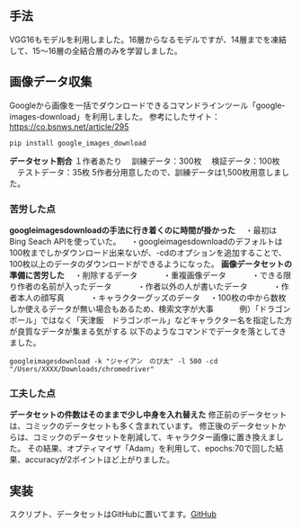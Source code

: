 ## 手法
VGG16もモデルを利用しました。16層からなるモデルですが、14層までを凍結して、15〜16層の全結合層のみを学習しました。

## 画像データ収集
Googleから画像を一括でダウンロードできるコマンドラインツール「google-images-download」を利用しました。
参考にしたサイト：https://co.bsnws.net/article/295
```
pip install google_images_download
```
**データセット割合**
１作者あたり
　訓練データ：300枚
　検証データ：100枚
　テストデータ：35枚
5作者分用意したので、訓練データは1,500枚用意しました。

### 苦労した点
**googleimagesdownloadの手法に行き着くのに時間が掛かった**
　・最初はBing Seach APIを使っていた。
　・googleimagesdownloadのデフォルトは100枚までしかダウンロード出来ないが、-cdのオプションを追加することで、100枚以上のデータのダウンロードができるようになった。
**画像データセットの準備に苦労した**
　・削除するデータ
　　　・重複画像データ
　　　・できる限り作者の名前が入ったデータ
　　　・作者以外の人が書いたデータ
　　　・作者本人の顔写真
　　　・キャラクターグッズのデータ
　・100枚の中から数枚しか使えるデータが無い場合もあるため、検索文字が大事
　　　例）「ドラゴンボール」ではなく「天津飯　ドラゴンボール」などキャラクター名を指定した方が良質なデータが集まる気がする
以下のようなコマンドでデータを落としてきました。

```
googleimagesdownload -k "ジャイアン　のび太" -l 500 -cd "/Users/XXXX/Downloads/chromedriver"
```

### 工夫した点
**データセットの件数はそのままで少し中身を入れ替えた**
修正前のデータセットは、コミックのデータセットも多く含まれています。
修正後のデータセットからは、コミックのデータセットを削減して、キャラクター画像に置き換えました。
その結果、オプティマイザ「Adam」を利用して、epochs:70で回した結果、accuracyが2ポイントほど上がりました。

## 実装
スクリプト、データセットはGitHubに置いてます。[GitHub](https://github.com/ttomomasa/diveintocode-term3)
